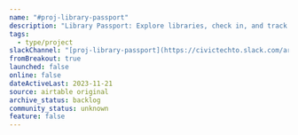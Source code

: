 ```yaml
---
name: "#proj-library-passport"
description: "Library Passport: Explore libraries, check in, and track your journey with your kids.The interactive app for parents, children, and beyond, connecting book lovers to a world of knowledge—one library at a time."
tags:
  - type/project
slackChannel: "[proj-library-passport](https://civictechto.slack.com/archives/C0668Q425B7)"
fromBreakout: true
launched: false
online: false
dateActiveLast: 2023-11-21
source: airtable original
archive_status: backlog
community_status: unknown
feature: false
---
```

